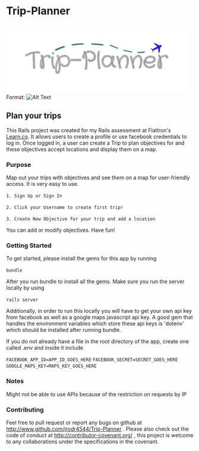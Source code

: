 # Trip-Planner
![Trip-Planner Logo](https://github.com/Jrodr4544/Trip-Planner/blob/master/app/assets/images/my_logo.png)
Format: ![Alt Text](url)

## Plan your trips
This Rails project was created for my Rails assessment at FlatIron's [Learn.co](https://learn.co). It allows users to create a profile or use facebook credentials to log in. Once logged in, a user can create a Trip to plan objectives for and these objectives accept locations and display them on a map.

### Purpose
Map out your trips with objectives and see them on a map for user-friendly access. It is very easy to use.

`1. Sign Up or Sign In`

`2. Click your Username to create first trip!`

`3. Create New Objective for your trip and add a location`

You can add or modify objectives. Have fun!

### Getting Started

To get started, please install the gems for this app by running

`bundle`

After you run bundle to install all the gems. Make sure you run the server locally by using 

`rails server`

Additionally, in order to run this locally you will have to get your own api key from facebook as well as a google maps javascript api key. A good gem that handles the environment variables which store these api keys is 'dotenv' which should be installed after running bundle.

If you do not already have a file in the root directory of the app, create one called .env and inside it include

`FACEBOOK_APP_ID=APP_ID_GOES_HERE`
`FACEBOOK_SECRET=SECRET_GOES_HERE`
`GOOGLE_MAPS_KEY=MAPS_KEY_GOES_HERE`

### Notes

Might not be able to use APIs because of the restriction on requests by IP

### Contributing

Feel free to pull request or report any bugs on github at http://www.github.com/jrodr4544/Trip-Planner . Please also check out the code of conduct at http://contributor-covenant.org/ , this project is welcome to any collaborations under the specifications in the covenant.